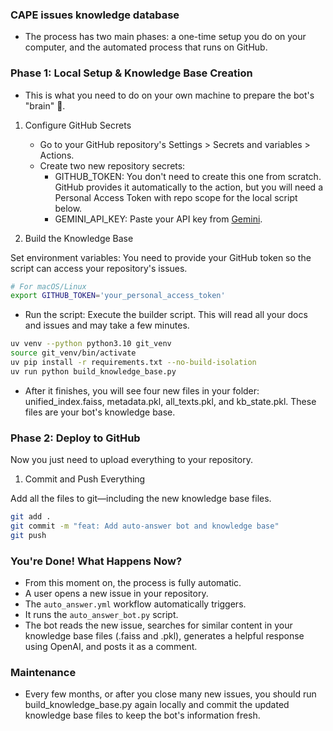 ### CAPE issues knowledge database

* The process has two main phases: a one-time setup you do on your computer, and the automated process that runs on GitHub.

### Phase 1: Local Setup & Knowledge Base Creation
* This is what you need to do on your own machine to prepare the bot's "brain" 🧠.

1. Configure GitHub Secrets
    * Go to your GitHub repository's Settings > Secrets and variables > Actions.
    * Create two new repository secrets:
        * GITHUB_TOKEN: You don't need to create this one from scratch. GitHub provides it automatically to the action, but you will need a Personal Access Token with repo scope for the local script below.
        * GEMINI_API_KEY: Paste your API key from [Gemini](https://aistudio.google.com/apikey).

2. Build the Knowledge Base

Set environment variables: You need to provide your GitHub token so the script can access your repository's issues.

```Bash
# For macOS/Linux
export GITHUB_TOKEN='your_personal_access_token'
```

* Run the script: Execute the builder script. This will read all your docs and issues and may take a few minutes.

```Bash
uv venv --python python3.10 git_venv
source git_venv/bin/activate
uv pip install -r requirements.txt --no-build-isolation
uv run python build_knowledge_base.py
```

* After it finishes, you will see four new files in your folder: unified_index.faiss, metadata.pkl, all_texts.pkl, and kb_state.pkl. These files are your bot's knowledge base.

### Phase 2: Deploy to GitHub
Now you just need to upload everything to your repository.

1. Commit and Push Everything

Add all the files to git—including the new knowledge base files.

```Bash
git add .
git commit -m "feat: Add auto-answer bot and knowledge base"
git push
```

### You're Done! What Happens Now?
* From this moment on, the process is fully automatic.
* A user opens a new issue in your repository.
* The `auto_answer.yml` workflow automatically triggers.
* It runs the `auto_answer_bot.py` script.
* The bot reads the new issue, searches for similar content in your knowledge base files (.faiss and .pkl), generates a helpful response using OpenAI, and posts it as a comment.


### Maintenance
* Every few months, or after you close many new issues, you should run build_knowledge_base.py again locally and commit the updated knowledge base files to keep the bot's information fresh.
